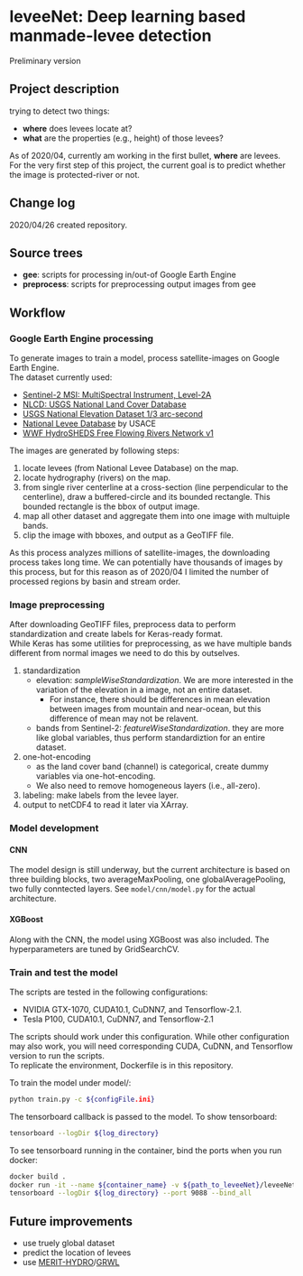 # leveeNet: Deep learning based manmade-levee detection  
Preliminary version   
## Project description  
trying to detect two things:  
- **where** does levees locate at?  
- **what** are the properties (e.g., height) of those levees?  
  
As of 2020/04, currently am working in the first bullet, **where** are levees.  
For the very first step of this project, the current goal is to predict whether the image is protected-river or not.  
## Change log  
2020/04/26 created repository.  
## Source trees  
- **gee**: scripts for processing in/out-of Google Earth Engine  
- **preprocess**: scripts for preprocessing output images from gee  
## Workflow  
### Google Earth Engine processing  
To generate images to train a model, process satellite-images on Google Earth Engine.  
The dataset currently used:  
- [Sentinel-2 MSI: MultiSpectral Instrument, Level-2A](https://developers.google.com/earth-engine/datasets/catalog/COPERNICUS_S2_SR)
- [NLCD: USGS National Land Cover Database](https://developers.google.com/earth-engine/datasets/catalog/USGS_NLCD)
- [USGS National Elevation Dataset 1/3 arc-second](https://developers.google.com/earth-engine/datasets/catalog/USGS_NED)
- [National Levee Database](https://levees.sec.usace.army.mil/#/) by USACE  
- [WWF HydroSHEDS Free Flowing Rivers Network v1](https://developers.google.com/earth-engine/datasets/catalog/WWF_HydroSHEDS_v1_FreeFlowingRivers)  
  
The images are generated by following steps:  
1. locate levees (from National Levee Database) on the map.  
2. locate hydrography (rivers) on the map.  
3. from single river centerline at a cross-section (line perpendicular to the centerline), draw a buffered-circle and its bounded rectangle. This bounded rectangle is the bbox of output image.  
4. map all other dataset and aggregate them into one image with multuiple bands.  
5. clip the image with bboxes, and output as a GeoTIFF file.  

As this process analyzes millions of satellite-images, the downloading process takes long time. We can potentially have thousands of images by this process, but for this reason as of 2020/04 I limited the number of processed regions by basin and stream order.  
  
### Image preprocessing  
After downloading GeoTIFF files, preprocess data to perform standardization and create labels for Keras-ready format.  
While Keras has some utilities for preprocessing, as we have multiple bands different from normal images we need to do this by outselves.  
1. standardization 
   - elevation: *sampleWiseStandardization*. We are more interested in the variation of the elevation in a image, not an entire dataset. 
     - For instance, there should be differences in mean elevation between images from mountain and near-ocean, but this difference of mean may not be relavent.   
   - bands from Sentinel-2: *featureWiseStandardization*. they are more like global variables, thus perform standardiztion for an entire dataset.  
2. one-hot-encoding
   - as the land cover band (channel) is categorical, create dummy variables via one-hot-encoding. 
   - We also need to remove homogeneous layers (i.e., all-zero).  
3. labeling: make labels from the levee layer.  
4. output to netCDF4 to read it later via XArray.  
   
### Model development  
#### CNN
The model design is still underway, but the current architecture is based on three building blocks, two averageMaxPooling, one globalAveragePooling, two fully conntected layers. See `model/cnn/model.py` for the actual architecture.  
  
#### XGBoost  
Along with the CNN, the model using XGBoost was also included. The hyperparameters are tuned by GridSearchCV.  
  
### Train and test the model  
The scripts are tested in the following configurations:
   - NVIDIA GTX-1070, CUDA10.1, CuDNN7, and Tensorflow-2.1.  
   - Tesla P100, CUDA10.1, CuDNN7, and Tensorflow-2.1  
  
The scripts should work under this configuration. While other configuration may also work, you will need corresponding CUDA, CuDNN, and Tensorflow version to run the scripts.  
To replicate the environment, Dockerfile is in this repository.  
  
To train the model under model/:  
```bash  
python train.py -c ${configFile.ini}
```
  
The tensorboard callback is passed to the model. To show tensorboard:  
```bash
tensorboard --logDir ${log_directory}
```
  
To see tensorboard running in the container, bind the ports when you run docker:  
```bash
docker build .
docker run -it --name ${container_name} -v ${path_to_leveeNet}/leveeNet:/opt/analysis/leveeNet -p 9088:9088
tensorboard --logDir ${log_directory} --port 9088 --bind_all
```
  

## Future improvements  
- use truely global dataset
- predict the location of levees  
- use [MERIT-HYDRO](https://agupubs.onlinelibrary.wiley.com/doi/full/10.1029/2019WR024873)/[GRWL](https://science.sciencemag.org/content/361/6402/585) 
